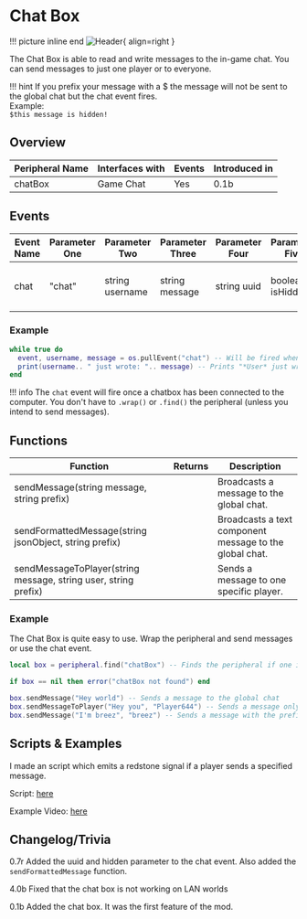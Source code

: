 # Chat Box

!!! picture inline end
    ![Header](https://intelligence-modding.de/wp-content/uploads/2021/04/Chat-box.png){ align=right }

The Chat Box is able to read and write messages to the in-game chat. You can send messages to just one player or to everyone.

!!! hint
    If you prefix your message with a $ the message will not be sent to the global chat but the chat event fires.  
    Example:  
    `$this message is hidden!`

## Overview

| Peripheral Name | Interfaces with | Events | Introduced in |
| --------------- | --------------- | ------ | ------------- |
| chatBox         | Game Chat       | Yes    | 0.1b          |

## Events

| Event Name | Parameter One | Parameter Two   | Parameter Three | Parameter Four  | Parameter Five  | Description                         |
| ---------- | ------------- | --------------- | --------------- | --------------- | --------------- | ----------------------------------- |
| chat       | "chat"        | string username | string message  | string uuid     | boolean isHidden| Fires when a player sends a message |

### Example

```lua
while true do
  event, username, message = os.pullEvent("chat") -- Will be fired when someone sends a chat message
  print(username.. " just wrote: ".. message) -- Prints "*User* just wrote: *Message*"
end
```

!!! info
The `chat` event will fire once a chatbox has been connected to the computer.
You don't have to `.wrap()` or `.find()` the peripheral (unless you intend to send messages).

## Functions

| Function                                             | Returns | Description                              |
| ---------------------------------------------------- | ------- | ---------------------------------------- |
| sendMessage(string message, string prefix)           |         | Broadcasts a message to the global chat. |
| sendFormattedMessage(string jsonObject, string prefix)|         | Broadcasts a text component message to the global chat. |
| sendMessageToPlayer(string message, string user, string prefix)|         | Sends a message to one specific player.  |

### Example

The Chat Box is quite easy to use. Wrap the peripheral and send messages or use the chat event.

```lua
local box = peripheral.find("chatBox") -- Finds the peripheral if one is connected

if box == nil then error("chatBox not found") end

box.sendMessage("Hey world") -- Sends a message to the global chat
box.sendMessageToPlayer("Hey you", "Player644") -- Sends a message only to one specific player
box.sendMessage("I'm breez", "breez") -- Sends a message with the prefix "[breez]"
```

## Scripts & Examples

I made an script which emits a redstone signal if a player sends a specified message.

Script: [here](https://gist.github.com/Seniorendi/2002973af6e983f48d5cf7a225d7257a)

Example Video: [here](https://cloud.srendi.de/index.php/s/insF5MgsmyTz4z4)

## Changelog/Trivia
0.7r
Added the uuid and hidden parameter to the chat event. Also added the `sendFormattedMessage` function.

4.0b
Fixed that the chat box is not working on LAN worlds

0.1b
Added the chat box. It was the first feature of the mod.
